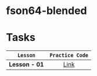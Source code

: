 # fson64-blended

# Tasks

|    `Lesson`     |                               `Practice Code`                               |
| :-------------: | :-------------------------------------------------------------------------: |
| **Lesson - 01** | [Link](https://github.com/pavlo-sheremet-dev/fson67-blended/tree/lesson-01) |
